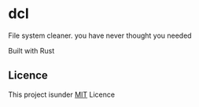 # dcl
File system cleaner. you have never thought you needed


Built with Rust


## Licence

This project isunder [MIT](https://github.com/makuzaverite/dcl/blob/main/LICENSE) Licence
